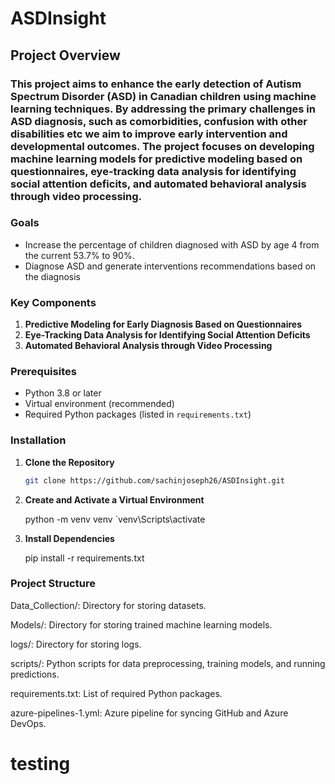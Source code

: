 # ASDInsight

## Project Overview

### This project aims to enhance the early detection of Autism Spectrum Disorder (ASD) in Canadian children using machine learning techniques. By addressing the primary challenges in ASD diagnosis, such as comorbidities, confusion with other disabilities etc we aim to improve early intervention and developmental outcomes. The project focuses on developing machine learning models for predictive modeling based on questionnaires, eye-tracking data analysis for identifying social attention deficits, and automated behavioral analysis through video processing.

### Goals

- Increase the percentage of children diagnosed with ASD by age 4 from the current 53.7% to 90%.
- Diagnose ASD and generate interventions recommendations based on the diagnosis

### Key Components

1. **Predictive Modeling for Early Diagnosis Based on Questionnaires**
2. **Eye-Tracking Data Analysis for Identifying Social Attention Deficits**
3. **Automated Behavioral Analysis through Video Processing**

### Prerequisites

- Python 3.8 or later
- Virtual environment  (recommended)
- Required Python packages (listed in `requirements.txt`)

### Installation

1. **Clone the Repository**
   ```bash
   git clone https://github.com/sachinjoseph26/ASDInsight.git

2. **Create and Activate a Virtual Environment**
   
   python -m venv venv
   `venv\\Scripts\\activate
   
2. **Install Dependencies**
   
   pip install -r requirements.txt

  
### Project Structure

Data_Collection/: Directory for storing datasets.

Models/: Directory for storing trained machine learning models.

logs/:  Directory for storing logs.

scripts/: Python scripts for data preprocessing, training models, and running predictions.

requirements.txt: List of required Python packages.

azure-pipelines-1.yml: Azure pipeline for syncing GitHub and Azure DevOps.

# testing
